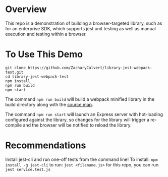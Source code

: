 # Overview

This repo is a demonstration of building a browser-targeted library, such as for an enterprise SDK, which supports jest unit testing as well as manual execution and testing within a browser.  

# To Use This Demo

```
git clone https://github.com/ZacharyCalvert/library-jest-webpack-test.git
cd library-jest-webpack-test
npm install
npm run build
npm start
```

The command ```npm run build``` will build a webpack minified library in the build directory along with the [source map](https://developer.mozilla.org/en-US/docs/Tools/Debugger/How_to/Use_a_source_map).  

The command ```npm run start``` will launch an Express server with hot-loading configured against the library, so changes for the library will trigger a re-compile and the browser will be notified to reload the library.

# Recommendations

Install jest-cli and run one-off tests from the command line!
To install:
```npm install -g jest-cli```
to run:
```jest <filename.js>```
for this repo, you can run 
```jest service.test.js```

